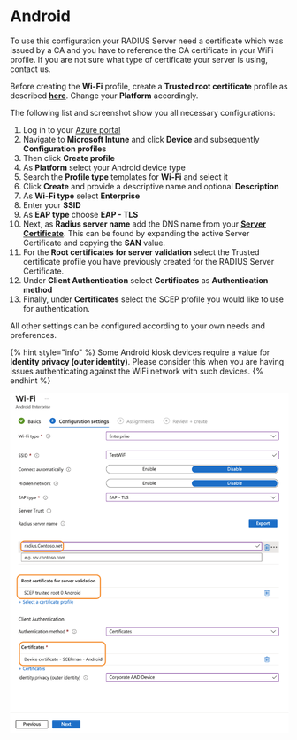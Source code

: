 # Android

To use this configuration your RADIUS Server need a certificate which was issued by a CA and you have to reference the CA certificate in your WiFi profile. If you are not sure what type of certificate your server is using, contact us.&#x20;

Before creating the **Wi-Fi** profile, create a **Trusted root certificate** profile as described [**here**](../trusted-root.md#to-add-a-trusted-root-profile-for-your-clients). Change your **Platform** accordingly.

The following list and screenshot show you all necessary configurations:

1. Log in to your [Azure portal](https://portal.azure.com)
2. Navigate to **Microsoft Intune** and click **Device** and subsequently **Configuration profiles**
3. Then click **Create profile**
4. As **Platform** select your Android device type
5. Search the **Profile type** templates for **Wi-Fi** and select it
6. Click **Create** and provide a descriptive name and optional **Description**
7. As **Wi-Fi type** select **Enterprise**
8. Enter your **SSID**
9. As **EAP type** choose **EAP - TLS**
10. Next, as **Radius server name** add the DNS name from your [**Server Certificate**](../../portal/settings/settings-server/certificates.md). This can be found by expanding the active Server Certificate and copying the **SAN** value.&#x20;
11. For the **Root certificates for server validation** select the Trusted certificate profile you have previously created for the RADIUS Server Certificate.
12. Under **Client Authentication** select **Certificates** as **Authentication method**&#x20;
13. Finally, under **Certificates** select the SCEP profile you would like to use for authentication.

All other settings can be configured according to your own needs and preferences.

{% hint style="info" %}
Some Android kiosk devices require a value for **Identity privacy (outer identity)**. Please consider this when you are having issues authenticating against the WiFi network with such devices.
{% endhint %}

![](<../../.gitbook/assets/image (69).png>)
